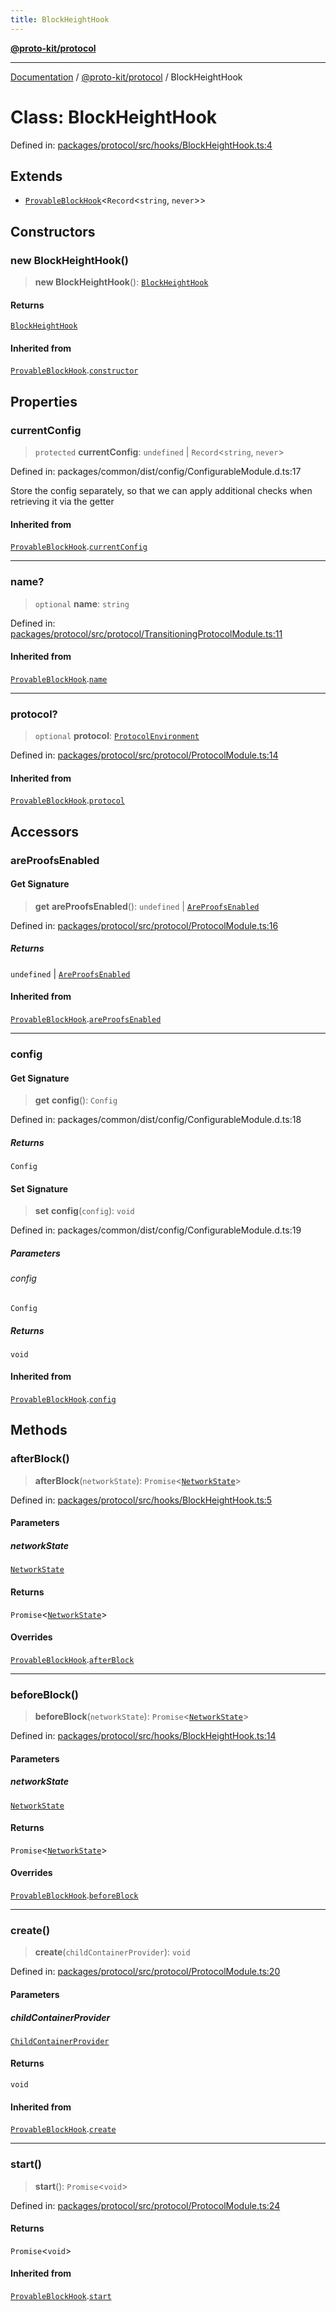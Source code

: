 ```yaml
---
title: BlockHeightHook
---
```


[**@proto-kit/protocol**](../README.md)

***

[Documentation](../../../README.md) / [@proto-kit/protocol](../README.md) / BlockHeightHook

# Class: BlockHeightHook

Defined in: [packages/protocol/src/hooks/BlockHeightHook.ts:4](https://github.com/proto-kit/framework/blob/4d6b3b6da51b3edee0fbf25ce72c1f59ec61e891/packages/protocol/src/hooks/BlockHeightHook.ts#L4)

## Extends

- [`ProvableBlockHook`](ProvableBlockHook.md)\<`Record`\<`string`, `never`\>\>

## Constructors

### new BlockHeightHook()

> **new BlockHeightHook**(): [`BlockHeightHook`](BlockHeightHook.md)

#### Returns

[`BlockHeightHook`](BlockHeightHook.md)

#### Inherited from

[`ProvableBlockHook`](ProvableBlockHook.md).[`constructor`](ProvableBlockHook.md#constructors)

## Properties

### currentConfig

> `protected` **currentConfig**: `undefined` \| `Record`\<`string`, `never`\>

Defined in: packages/common/dist/config/ConfigurableModule.d.ts:17

Store the config separately, so that we can apply additional
checks when retrieving it via the getter

#### Inherited from

[`ProvableBlockHook`](ProvableBlockHook.md).[`currentConfig`](ProvableBlockHook.md#currentconfig)

***

### name?

> `optional` **name**: `string`

Defined in: [packages/protocol/src/protocol/TransitioningProtocolModule.ts:11](https://github.com/proto-kit/framework/blob/4d6b3b6da51b3edee0fbf25ce72c1f59ec61e891/packages/protocol/src/protocol/TransitioningProtocolModule.ts#L11)

#### Inherited from

[`ProvableBlockHook`](ProvableBlockHook.md).[`name`](ProvableBlockHook.md#name)

***

### protocol?

> `optional` **protocol**: [`ProtocolEnvironment`](../interfaces/ProtocolEnvironment.md)

Defined in: [packages/protocol/src/protocol/ProtocolModule.ts:14](https://github.com/proto-kit/framework/blob/4d6b3b6da51b3edee0fbf25ce72c1f59ec61e891/packages/protocol/src/protocol/ProtocolModule.ts#L14)

#### Inherited from

[`ProvableBlockHook`](ProvableBlockHook.md).[`protocol`](ProvableBlockHook.md#protocol)

## Accessors

### areProofsEnabled

#### Get Signature

> **get** **areProofsEnabled**(): `undefined` \| [`AreProofsEnabled`](../../common/interfaces/AreProofsEnabled.md)

Defined in: [packages/protocol/src/protocol/ProtocolModule.ts:16](https://github.com/proto-kit/framework/blob/4d6b3b6da51b3edee0fbf25ce72c1f59ec61e891/packages/protocol/src/protocol/ProtocolModule.ts#L16)

##### Returns

`undefined` \| [`AreProofsEnabled`](../../common/interfaces/AreProofsEnabled.md)

#### Inherited from

[`ProvableBlockHook`](ProvableBlockHook.md).[`areProofsEnabled`](ProvableBlockHook.md#areproofsenabled)

***

### config

#### Get Signature

> **get** **config**(): `Config`

Defined in: packages/common/dist/config/ConfigurableModule.d.ts:18

##### Returns

`Config`

#### Set Signature

> **set** **config**(`config`): `void`

Defined in: packages/common/dist/config/ConfigurableModule.d.ts:19

##### Parameters

###### config

`Config`

##### Returns

`void`

#### Inherited from

[`ProvableBlockHook`](ProvableBlockHook.md).[`config`](ProvableBlockHook.md#config)

## Methods

### afterBlock()

> **afterBlock**(`networkState`): `Promise`\<[`NetworkState`](NetworkState.md)\>

Defined in: [packages/protocol/src/hooks/BlockHeightHook.ts:5](https://github.com/proto-kit/framework/blob/4d6b3b6da51b3edee0fbf25ce72c1f59ec61e891/packages/protocol/src/hooks/BlockHeightHook.ts#L5)

#### Parameters

##### networkState

[`NetworkState`](NetworkState.md)

#### Returns

`Promise`\<[`NetworkState`](NetworkState.md)\>

#### Overrides

[`ProvableBlockHook`](ProvableBlockHook.md).[`afterBlock`](ProvableBlockHook.md#afterblock)

***

### beforeBlock()

> **beforeBlock**(`networkState`): `Promise`\<[`NetworkState`](NetworkState.md)\>

Defined in: [packages/protocol/src/hooks/BlockHeightHook.ts:14](https://github.com/proto-kit/framework/blob/4d6b3b6da51b3edee0fbf25ce72c1f59ec61e891/packages/protocol/src/hooks/BlockHeightHook.ts#L14)

#### Parameters

##### networkState

[`NetworkState`](NetworkState.md)

#### Returns

`Promise`\<[`NetworkState`](NetworkState.md)\>

#### Overrides

[`ProvableBlockHook`](ProvableBlockHook.md).[`beforeBlock`](ProvableBlockHook.md#beforeblock)

***

### create()

> **create**(`childContainerProvider`): `void`

Defined in: [packages/protocol/src/protocol/ProtocolModule.ts:20](https://github.com/proto-kit/framework/blob/4d6b3b6da51b3edee0fbf25ce72c1f59ec61e891/packages/protocol/src/protocol/ProtocolModule.ts#L20)

#### Parameters

##### childContainerProvider

[`ChildContainerProvider`](../../common/interfaces/ChildContainerProvider.md)

#### Returns

`void`

#### Inherited from

[`ProvableBlockHook`](ProvableBlockHook.md).[`create`](ProvableBlockHook.md#create)

***

### start()

> **start**(): `Promise`\<`void`\>

Defined in: [packages/protocol/src/protocol/ProtocolModule.ts:24](https://github.com/proto-kit/framework/blob/4d6b3b6da51b3edee0fbf25ce72c1f59ec61e891/packages/protocol/src/protocol/ProtocolModule.ts#L24)

#### Returns

`Promise`\<`void`\>

#### Inherited from

[`ProvableBlockHook`](ProvableBlockHook.md).[`start`](ProvableBlockHook.md#start)
